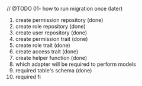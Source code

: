// @TODO
01- how to run migration once (later)
01. create permission repository (done)
02. create role repository (done)
03. create user repository (done)
04. create permission trait (done)
05. create role trait (done)
06. create access trait (done)
07. create helper function (done)
08. which adapter will be required to perform models
09. required table's schema (done)
10. required fi